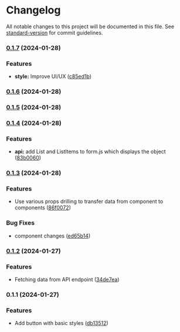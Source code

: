 # Changelog

All notable changes to this project will be documented in this file. See [standard-version](https://github.com/conventional-changelog/standard-version) for commit guidelines.

### [0.1.7](https://github.com/ptech12/fetch-data-challange/compare/v0.1.4...v0.1.7) (2024-01-28)


### Features

* **style:** Improve UI/UX ([c85ed1b](https://github.com/ptech12/fetch-data-challange/commit/c85ed1bbdadaeb5ea8756f0273a5cd9b9d9bb9b4))

### [0.1.6](https://github.com/ptech12/fetch-data-challange/compare/v0.1.5...v0.1.6) (2024-01-28)

### [0.1.5](https://github.com/ptech12/fetch-data-challange/compare/v0.1.4...v0.1.5) (2024-01-28)

### [0.1.4](https://github.com/ptech12/fetch-data-challange/compare/v0.1.3...v0.1.4) (2024-01-28)


### Features

* **api:** add List and ListItems to form.js which displays the object ([83b0060](https://github.com/ptech12/fetch-data-challange/commit/83b0060a35274ecdf4232d898291b249a64842cb))

### [0.1.3](https://github.com/ptech12/fetch-data-challange/compare/v0.1.2...v0.1.3) (2024-01-28)


### Features

* Use various props drilling to transfer data from component to components ([86f0072](https://github.com/ptech12/fetch-data-challange/commit/86f0072530c91d23942f318a65e24ee6d525d782))


### Bug Fixes

* component changes ([ed65b14](https://github.com/ptech12/fetch-data-challange/commit/ed65b144d38962c8c4de0843986252fcf519dbd3))

### [0.1.2](https://github.com/ptech12/fetch-data-challange/compare/v0.1.1...v0.1.2) (2024-01-27)


### Features

* Fetching data from API endpoint ([34de7ea](https://github.com/ptech12/fetch-data-challange/commit/34de7eae46a4e7dc1354c9ee255be9241ddb907c))

### 0.1.1 (2024-01-27)


### Features

* Add button with basic styles ([db13512](https://github.com/ptech12/fetch-data-challange/commit/db135122ed37717a6da27f8affe25950a96b738f))
